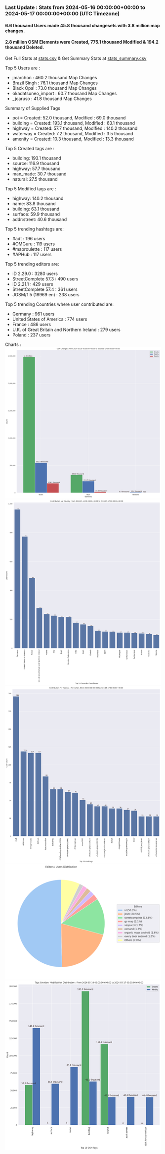 ### Last Update : Stats from 2024-05-16 00:00:00+00:00 to 2024-05-17 00:00:00+00:00 (UTC Timezone)

#### 6.6 thousand Users made 45.8 thousand changesets with 3.8 million map changes.
#### 2.8 million OSM Elements were Created, 775.1 thousand Modified & 194.2 thousand Deleted.
Get Full Stats at [stats.csv](/stats/Global/Daily/stats.csv)
 & Get Summary Stats at [stats_summary.csv](/stats/Global/Daily/stats_summary.csv)

Top 5 Users are : 
- jmarchon : 460.2 thousand Map Changes
- Brazil Singh : 76.1 thousand Map Changes
- Black Opal : 73.0 thousand Map Changes
- okadatsuneo_import : 60.7 thousand Map Changes
- _jcaruso : 41.8 thousand Map Changes

Summary of Supplied Tags
- poi = Created: 52.0 thousand, Modified : 69.0 thousand
- building = Created: 193.1 thousand, Modified : 63.1 thousand
- highway = Created: 57.7 thousand, Modified : 140.2 thousand
- waterway = Created: 7.2 thousand, Modified : 3.5 thousand
- amenity = Created: 10.3 thousand, Modified : 13.3 thousand


Top 5 Created tags are :
- building: 193.1 thousand
- source: 116.9 thousand
- highway: 57.7 thousand
- man_made: 30.7 thousand
- natural: 27.5 thousand


Top 5 Modified tags are :
- highway: 140.2 thousand
- name: 83.8 thousand
- building: 63.1 thousand
- surface: 59.9 thousand
- addr:street: 40.6 thousand


Top 5 trending hashtags are:
- #adt : 196 users
- #OMGuru : 119 users
- #maproulette : 117 users
- #APHub : 117 users


Top 5 trending editors are:
- iD 2.29.0 : 3280 users
- StreetComplete 57.3 : 490 users
- iD 2.21.1 : 429 users
- StreetComplete 57.4 : 361 users
- JOSM/1.5 (18969 en) : 238 users


Top 5 trending Countries where user contributed are:
- Germany : 961 users
- United States of America : 774 users
- France : 486 users
- U.K. of Great Britain and Northern Ireland : 279 users
- Poland : 237 users


 Charts : 
![Alt text](./stats_osm_changes.png) 
![Alt text](./stats_users_per_country.png) 
![Alt text](./stats_users_per_hashtag.png) 
![Alt text](./stats_editors_pie_chart.png) 
![Alt text](./stats_tags.png) 
